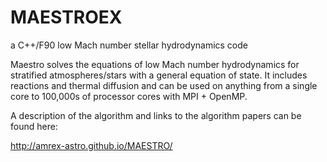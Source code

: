 # MAESTROEX
a C++/F90 low Mach number stellar hydrodynamics code

Maestro solves the equations of low Mach number hydrodynamics for stratified atmospheres/stars with a general equation of state. It includes reactions and thermal diffusion and can be used on anything from a single core to 100,000s of processor cores with MPI + OpenMP.

A description of the algorithm and links to the algorithm papers can be found here:

http://amrex-astro.github.io/MAESTRO/
